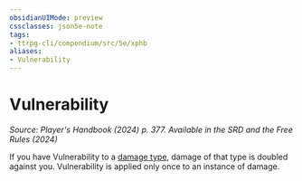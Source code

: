 ```yaml
---
obsidianUIMode: preview
cssclasses: json5e-note
tags:
- ttrpg-cli/compendium/src/5e/xphb
aliases:
- Vulnerability
---
```

# Vulnerability
*Source: Player's Handbook (2024) p. 377. Available in the <span title='Systems Reference Document (5.2)'>SRD</span> and the Free Rules (2024)* 

If you have Vulnerability to a [damage type](Інструменти%20ДМ/CLI/rules/variant-rules/damage-types-xphb.md), damage of that type is doubled against you. Vulnerability is applied only once to an instance of damage.